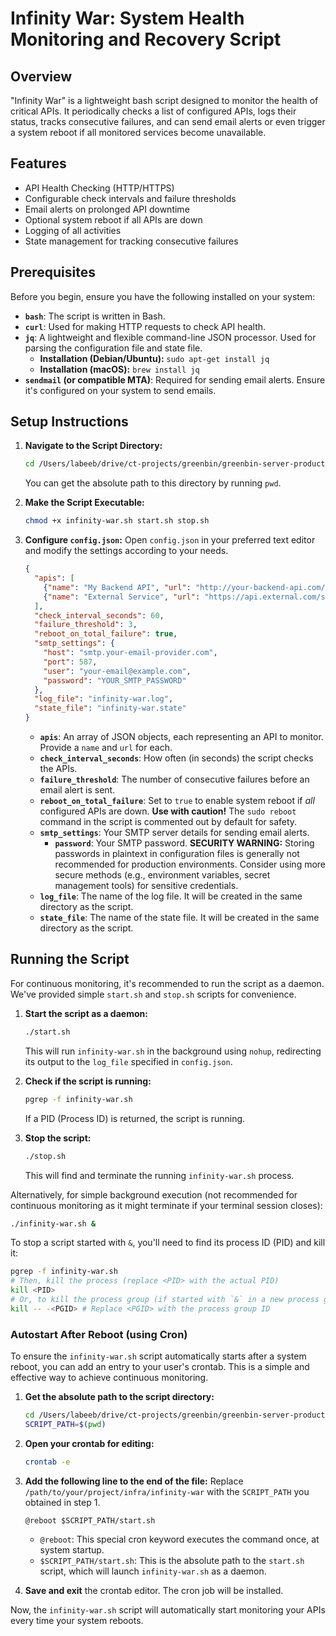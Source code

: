 # Infinity War: System Health Monitoring and Recovery Script

## Overview

"Infinity War" is a lightweight bash script designed to monitor the health of critical APIs. It periodically checks a list of configured APIs, logs their status, tracks consecutive failures, and can send email alerts or even trigger a system reboot if all monitored services become unavailable.

## Features

*   API Health Checking (HTTP/HTTPS)
*   Configurable check intervals and failure thresholds
*   Email alerts on prolonged API downtime
*   Optional system reboot if all APIs are down
*   Logging of all activities
*   State management for tracking consecutive failures

## Prerequisites

Before you begin, ensure you have the following installed on your system:

*   **`bash`**: The script is written in Bash.
*   **`curl`**: Used for making HTTP requests to check API health.
*   **`jq`**: A lightweight and flexible command-line JSON processor. Used for parsing the configuration file and state file.
    *   **Installation (Debian/Ubuntu):** `sudo apt-get install jq`
    *   **Installation (macOS):** `brew install jq`
*   **`sendmail` (or compatible MTA)**: Required for sending email alerts. Ensure it's configured on your system to send emails.

## Setup Instructions

1.  **Navigate to the Script Directory:**
    ```bash
    cd /Users/labeeb/drive/ct-projects/greenbin/greenbin-server-production/infra/infinity-war/
    ```
    You can get the absolute path to this directory by running `pwd`.

2.  **Make the Script Executable:**
    ```bash
    chmod +x infinity-war.sh start.sh stop.sh
    ```

3.  **Configure `config.json`:**
    Open `config.json` in your preferred text editor and modify the settings according to your needs.

    ```json
    {
      "apis": [
        {"name": "My Backend API", "url": "http://your-backend-api.com/health"},
        {"name": "External Service", "url": "https://api.external.com/status"}
      ],
      "check_interval_seconds": 60,
      "failure_threshold": 3,
      "reboot_on_total_failure": true,
      "smtp_settings": {
        "host": "smtp.your-email-provider.com",
        "port": 587,
        "user": "your-email@example.com",
        "password": "YOUR_SMTP_PASSWORD" 
      },
      "log_file": "infinity-war.log",
      "state_file": "infinity-war.state"
    }
    ```

    *   **`apis`**: An array of JSON objects, each representing an API to monitor. Provide a `name` and `url` for each.
    *   **`check_interval_seconds`**: How often (in seconds) the script checks the APIs.
    *   **`failure_threshold`**: The number of consecutive failures before an email alert is sent.
    *   **`reboot_on_total_failure`**: Set to `true` to enable system reboot if *all* configured APIs are down. **Use with caution!** The `sudo reboot` command in the script is commented out by default for safety.
    *   **`smtp_settings`**: Your SMTP server details for sending email alerts.
        *   **`password`**: Your SMTP password. **SECURITY WARNING:** Storing passwords in plaintext in configuration files is generally not recommended for production environments. Consider using more secure methods (e.g., environment variables, secret management tools) for sensitive credentials.
    *   **`log_file`**: The name of the log file. It will be created in the same directory as the script.
    *   **`state_file`**: The name of the state file. It will be created in the same directory as the script.

## Running the Script

For continuous monitoring, it's recommended to run the script as a daemon. We've provided simple `start.sh` and `stop.sh` scripts for convenience.

1.  **Start the script as a daemon:**
    ```bash
    ./start.sh
    ```
    This will run `infinity-war.sh` in the background using `nohup`, redirecting its output to the `log_file` specified in `config.json`.

2.  **Check if the script is running:**
    ```bash
    pgrep -f infinity-war.sh
    ```
    If a PID (Process ID) is returned, the script is running.

3.  **Stop the script:**
    ```bash
    ./stop.sh
    ```
    This will find and terminate the running `infinity-war.sh` process.

Alternatively, for simple background execution (not recommended for continuous monitoring as it might terminate if your terminal session closes):

```bash
./infinity-war.sh &
```

To stop a script started with `&`, you'll need to find its process ID (PID) and kill it:

```bash
pgrep -f infinity-war.sh
# Then, kill the process (replace <PID> with the actual PID)
kill <PID>
# Or, to kill the process group (if started with `&` in a new process group):
kill -- -<PGID> # Replace <PGID> with the process group ID
```

### Autostart After Reboot (using Cron)

To ensure the `infinity-war.sh` script automatically starts after a system reboot, you can add an entry to your user's crontab. This is a simple and effective way to achieve continuous monitoring.

1.  **Get the absolute path to the script directory:**
    ```bash
    cd /Users/labeeb/drive/ct-projects/greenbin/greenbin-server-production/infra/infinity-war/
    SCRIPT_PATH=$(pwd)
    ```

2.  **Open your crontab for editing:**
    ```bash
    crontab -e
    ```

3.  **Add the following line to the end of the file:**
    Replace `/path/to/your/project/infra/infinity-war` with the `SCRIPT_PATH` you obtained in step 1.

    ```cron
    @reboot $SCRIPT_PATH/start.sh
    ```

    *   `@reboot`: This special cron keyword executes the command once, at system startup.
    *   `$SCRIPT_PATH/start.sh`: This is the absolute path to the `start.sh` script, which will launch `infinity-war.sh` as a daemon.

4.  **Save and exit** the crontab editor. The cron job will be installed.

Now, the `infinity-war.sh` script will automatically start monitoring your APIs every time your system reboots.
